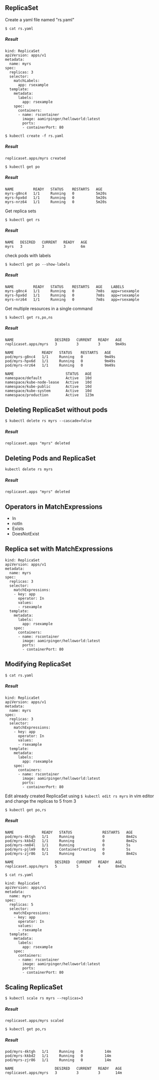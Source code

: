 ## ReplicaSet
Create a yaml file named "rs.yaml"
```
$ cat rs.yaml
```
##### Result
```
kind: ReplicaSet
apiVersion: apps/v1
metadata: 
  name: myrs
spec:
  replicas: 3
  selector:
    matchLabels: 
      app: rsexample
  template: 
    metadata: 
      labels: 
        app: rsexample
    spec: 
      containers:
      - name: rscontainer
        image: aamirpinger/helloworld:latest
        ports:
        - containerPort: 80
```

```
$ kubectl create -f rs.yaml 
```
##### Result
```
replicaset.apps/myrs created
```

```
$ kubectl get po
```
##### Result
```
NAME         READY   STATUS    RESTARTS   AGE
myrs-g8nc4   1/1     Running   0          5m20s
myrs-hpx6d   1/1     Running   0          5m20s
myrs-nrz64   1/1     Running   0          5m20s
```
Get replica sets
```
$ kubectl get rs
```
##### Result
```
NAME   DESIRED   CURRENT   READY   AGE
myrs   3         3         3       6m
```

check pods with labels

```
$ kubectl get po --show-labels
```
##### Result
```
NAME         READY   STATUS    RESTARTS   AGE    LABELS
myrs-g8nc4   1/1     Running   0          7m8s   app=rsexample
myrs-hpx6d   1/1     Running   0          7m8s   app=rsexample
myrs-nrz64   1/1     Running   0          7m8s   app=rsexample
```

Get multiple resources in a single command
```
$ kubectl get rs,po,ns
```
##### Result
```
NAME                   DESIRED   CURRENT   READY   AGE
replicaset.apps/myrs   3         3         3       9m49s

NAME             READY   STATUS    RESTARTS   AGE
pod/myrs-g8nc4   1/1     Running   0          9m49s
pod/myrs-hpx6d   1/1     Running   0          9m49s
pod/myrs-nrz64   1/1     Running   0          9m49s

NAME                        STATUS   AGE
namespace/default           Active   10d
namespace/kube-node-lease   Active   10d
namespace/kube-public       Active   10d
namespace/kube-system       Active   10d
namespace/production        Active   123m
```

## Deleting ReplicaSet without pods
```
$ kubectl delete rs myrs --cascade=false
```
##### Result
```
replicaset.apps "myrs" deleted
```

## Deleting Pods and ReplicaSet
```
kubectl delete rs myrs
```
##### Result
```
replicaset.apps "myrs" deleted
```

## Operators in MatchExpressions
* In
* notIn
* Exists
* DoesNotExist


## Replica set with MatchExpressions
```
kind: ReplicaSet
apiVersion: apps/v1
metadata: 
  name: myrs
spec:
  replicas: 3
  selector:
    matchExpressions: 
    - key: app
      operator: In
      values:
      - rsexample
  template: 
    metadata: 
      labels: 
        app: rsexample
    spec: 
      containers:
      - name: rscontainer
        image: aamirpinger/helloworld:latest
        ports:
        - containerPort: 80
```

## Modifying ReplicaSet
```
$ cat rs.yaml 
```
##### Result
```
kind: ReplicaSet
apiVersion: apps/v1
metadata: 
  name: myrs
spec:
  replicas: 3
  selector:
    matchExpressions: 
    - key: app
      operator: In
      values:
      - rsexample
  template: 
    metadata: 
      labels: 
        app: rsexample
    spec: 
      containers:
      - name: rscontainer
        image: aamirpinger/helloworld:latest
        ports:
        - containerPort: 80
```

Edit already created ReplicaSet using ```$ kubectl edit rs myrs``` in vim editor and change the replicas to 5 from 3

```
$ kubectl get po,rs
```

##### Result
```
NAME             READY   STATUS              RESTARTS   AGE
pod/myrs-4ktgh   1/1     Running             0          8m42s
pod/myrs-kkbd2   1/1     Running             0          8m42s
pod/myrs-nm84l   1/1     Running             0          5s
pod/myrs-pjlm9   0/1     ContainerCreating   0          5s
pod/myrs-zjr86   1/1     Running             0          8m42s

NAME                   DESIRED   CURRENT   READY   AGE
replicaset.apps/myrs   5         5         4       8m42s
```

```
$ cat rs.yaml 
```

```
kind: ReplicaSet
apiVersion: apps/v1
metadata: 
  name: myrs
spec:
  replicas: 5
  selector:
    matchExpressions: 
    - key: app
      operator: In
      values:
      - rsexample
  template: 
    metadata: 
      labels: 
        app: rsexample
    spec: 
      containers:
      - name: rscontainer
        image: aamirpinger/helloworld:latest
        ports:
        - containerPort: 80
```


## Scaling ReplicaSet
```
$ kubectl scale rs myrs --replicas=3
```
##### Result
```
replicaset.apps/myrs scaled
```

```
$ kubectl get po,rs
```

##### Result
```NAME             READY   STATUS    RESTARTS   AGE
pod/myrs-4ktgh   1/1     Running   0          14m
pod/myrs-kkbd2   1/1     Running   0          14m
pod/myrs-zjr86   1/1     Running   0          14m

NAME                   DESIRED   CURRENT   READY   AGE
replicaset.apps/myrs   3         3         3       14m
```
